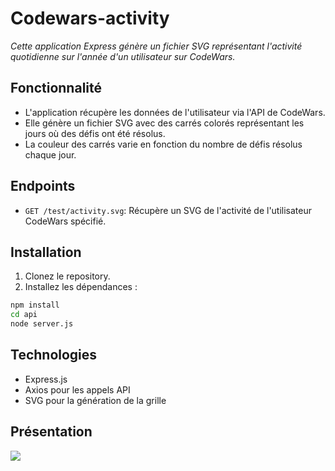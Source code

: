 # Codewars-activity

_Cette application Express génère un fichier SVG représentant l'activité quotidienne sur l'année d'un utilisateur sur CodeWars._

## Fonctionnalité

- L'application récupère les données de l'utilisateur via l'API de CodeWars.
- Elle génère un fichier SVG avec des carrés colorés représentant les jours où des défis ont été résolus.
- La couleur des carrés varie en fonction du nombre de défis résolus chaque jour.

## Endpoints

- `GET /test/activity.svg`: Récupère un SVG de l'activité de l'utilisateur CodeWars spécifié.

## Installation

1. Clonez le repository.
2. Installez les dépendances :

 ```bash
 npm install
 cd api
 node server.js
```

## Technologies

- Express.js
- Axios pour les appels API
- SVG pour la génération de la grille

## Présentation

![](https://codewars-activity.vercel.app/activity.svg)
